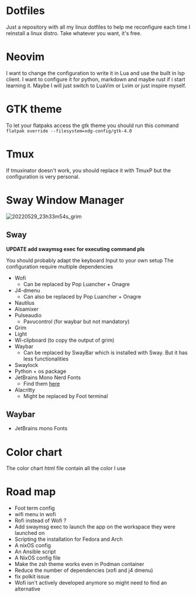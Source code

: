 # Dotfiles
Just a repository with all my linux dotfiles to help me reconfigure each time I reinstall a linux distro.
Take whatever you want, it's free.
# Neovim
I want to change the configuration to write it in Lua and use the built in lsp client.
I want to configure it for python, markdown and maybe rust if i start learning it. 
Maybe I will just switch to LuaVim or Lvim or just inspire myself.
# GTK theme
To let your flatpaks access the gtk theme you should run this command
`flatpak override --filesystem=xdg-config/gtk-4.0`
# Tmux
If tmuxinator doesn't work, you should replace it with TmuxP but the configuration is very personal.
# Sway Window Manager
![20220529_23h33m54s_grim](https://user-images.githubusercontent.com/74070019/170892201-65f62493-ed11-4c46-a08b-77e637be05cb.png)

## Sway

**UPDATE add swaymsg exec <application> for executing command pls**

You should probably adapt the keyboard Input to your own setup
The configuration require multiple dependencies
- Wofi
  - Can be replaced by Pop Luancher + Onagre
- J4-dmenu
  - Can also be replaced by Pop Luancher + Onagre
- Nautilus
- Alsamixer
- Pulseaudio
  - Pavucontrol (for waybar but not mandatory)
- Grim
- Light
- Wl-clipboard (to copy the output of grim)
- Waybar
  - Can be replaced by SwayBar which is installed with Sway.
  But it has less functionalities
- Swaylock
- Python + os package
- JetBrains Mono Nerd Fonts 
  - Find them [here](https://www.nerdfonts.com/font-downloads)
- Alacritty
  - Might be replaced by Foot terminal
## Waybar
- JetBrains mono Fonts
# Color chart
The color chart html file contain all the color I use
# Road map
- Foot term config
- wifi menu in wofi
- Rofi instead of Wofi ?
- Add swaymsg exec <application> to launch the app on the workspace they were launched on
- Scripting the installation for Fedora and Arch
- A nixOS config
- An Ansible script
- A NixOS config file
- Make the zsh theme works even in Podman container
- Reduce the number of dependencies (xofi and j4 dmenu)
- fix polkit issue
- Wofi isn't actively developed anymore so might need to find an alternative
